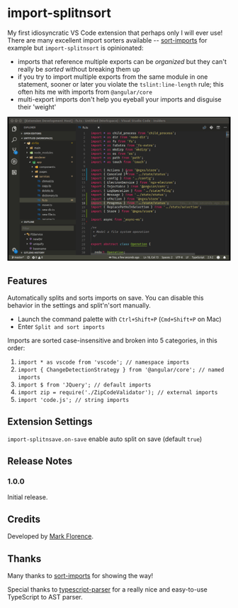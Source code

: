 # import-splitnsort

My first idiosyncratic VS Code extension that perhaps only I will ever use! There are many excellent import sorters available -- [sort-imports](https://marketplace.visualstudio.com/items?itemName=amatiasq.sort-imports) for example but `import-splitnsort` is opinionated:

* imports that reference multiple exports can be *organized* but they can't really be *sorted* without breaking them up
* if you try to import multiple exports from the same module in one statement, sooner or later you violate the `tslint:line-length` rule; this often hits me with imports from `@angular/core` 
* multi-export imports don't help you eyeball your imports and disguise their 'weight'

![Split and sort in action](split-in-action.gif)

## Features

Automatically splits and sorts imports on save. You can disable this behavior in the settings and split'n'sort manually.

* Launch the command palette with `Ctrl+Shift+P` (`Cmd+Shift+P` on Mac)
* Enter `Split and sort imports`

Imports are sorted case-insensitive and broken into 5 categories, in this order:

1. `import * as vscode from 'vscode'; // namespace imports`
2. `import { ChangeDetectionStrategy } from '@angular/core'; // named imports` 
3. `import $ from 'JQuery'; // default imports`
4. `import zip = require('./ZipCodeValidator'); // external imports`
5. `import 'code.js'; // string imports`

## Extension Settings

`import-splitnsave.on-save` enable auto split on save (default `true`)

## Release Notes

### 1.0.0

Initial release.

## Credits

Developed by [Mark Florence](https://github.com/mflorence99).

## Thanks

Many thanks to [sort-imports](https://marketplace.visualstudio.com/items?itemName=amatiasq.sort-imports) for showing the way!

Special thanks to [typescript-parser](https://buehler.github.io/node-typescript-parser/) for a really nice and easy-to-use TypeScript to AST parser.
